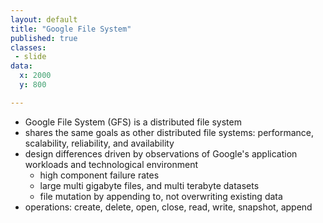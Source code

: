 ```yaml
---
layout: default
title: "Google File System"
published: true
classes:
 - slide
data:
  x: 2000
  y: 800

---
```


* Google File System (GFS) is a distributed file system
* shares the same goals as other distributed file systems: performance, scalability, reliability, and availability
* design differences driven by observations of Google's application workloads and technological environment
	* high component failure rates
	* large multi gigabyte files, and multi terabyte datasets
	* file mutation by appending to, not overwriting existing data
* operations: create, delete, open, close, read, write, snapshot, append
